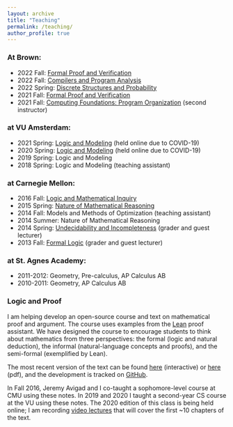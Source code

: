 ```yaml
---
layout: archive
title: "Teaching"
permalink: /teaching/
author_profile: true
---
```


### At Brown:

* 2022 Fall: [Formal Proof and Verification](https://browncs1951x.github.io/)
* 2022 Fall: [Compilers and Program Analysis](https://browncs1260.github.io/)
* 2022 Spring: [Discrete Structures and Probability](https://cs22.cafe/)
* 2021 Fall: [Formal Proof and Verification](https://cs.brown.edu/courses/cs1951x/)
* 2021 Fall: [Computing Foundations: Program Organization](https://cs.brown.edu/courses/csci0112/fall-2021/) (second instructor)

### at VU Amsterdam:

* 2021 Spring: [Logic and Modeling]({{site.url}}/logic_and_modeling_2021/lectures) (held online due to COVID-19)
* 2020 Spring: [Logic and Modeling]({{site.url}}/logic_and_modeling) (held online due to COVID-19)
* 2019 Spring: Logic and Modeling
* 2018 Spring: Logic and Modeling (teaching assistant)

### at Carnegie Mellon:

* 2016 Fall: [Logic and Mathematical Inquiry](http://avigad.github.io/logic_and_proof) 
* 2015 Spring: [Nature of Mathematical Reasoning](80110) 
* 2014 Fall: Models and Methods of Optimization (teaching assistant)
* 2014 Summer: Nature of Mathematical Reasoning 
* 2014 Spring: [Undecidability and Incompleteness](https://oli.cmu.edu/courses/free-open/logic-proofs-course-details/) (grader and guest lecturer)
* 2013 Fall: [Formal Logic](http://www.andrew.cmu.edu/user/avigad/Teaching/landc_notes.pdf) (grader and guest lecturer)

### at St. Agnes Academy:

* 2011-2012: Geometry, Pre-calculus, AP Calculus AB 
* 2010-2011: Geometry, AP Calculus AB

### Logic and Proof

I am helping develop an open-source course and text on mathematical proof and argument. The course
uses examples from the [Lean](https://leanprover.github.io) proof assistant. We have designed the
course to encourage students to think about mathematics from three perspectives: the formal (logic
and natural deduction), the informal (natural-language concepts and proofs), and the semi-formal
(exemplified by Lean).

The most recent version of the text can be found [here](https://avigad.github.io/logic_and_proof/)
(interactive) or [here](https://avigad.github.io/logic_and_proof/logic_and_proof.pdf) (pdf), and the
development is tracked on [GitHub](https://github.com/avigad/logic_and_proof).

In Fall 2016, Jeremy Avigad and I co-taught a sophomore-level course at CMU using these notes.
In 2019 and 2020 I taught a second-year CS course at the VU using these notes.
The 2020 edition of this class is being held online; I am recording [video lectures]({{site.url}}/logic_and_modeling)
that will cover the first ~10 chapters of the text.
